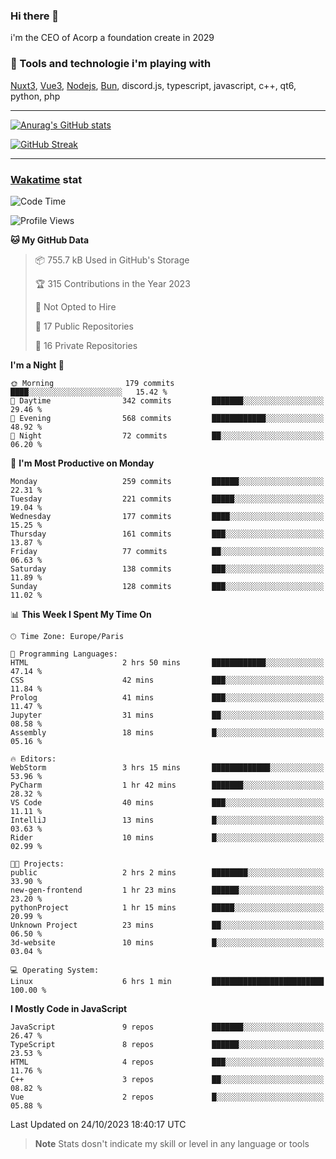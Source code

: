 ### Hi there 👋

i'm the CEO of Acorp a foundation create in 2029  

### 🧰 Tools and technologie i'm playing with

[Nuxt3](https://nuxt.com), [Vue3](https://vuejs.org/), [Nodejs](https://nodejs.org), [Bun](https://bun.sh/), discord.js, typescript, javascript, c++, qt6, python, php

---

[![Anurag's GitHub stats](https://github-readme-stats.vercel.app/api?username=ackimixs&show_icons=true&theme=github_dark&count_private=true)](https://www.ackimixs.xyz)

[![GitHub Streak](https://github-readme-streak-stats.herokuapp.com?user=Ackimixs&theme=github-dark-blue&date_format=j%20M%5B%20Y%5D&mode=weekly)](https://git.io/streak-stats)

---
 
 ### [Wakatime](https://wakatime.com/) stat

<!--START_SECTION:waka-->
![Code Time](http://img.shields.io/badge/Code%20Time-808%20hrs%2015%20mins-blue)

![Profile Views](http://img.shields.io/badge/Profile%20Views-0-blue)

**🐱 My GitHub Data** 

> 📦 755.7 kB Used in GitHub's Storage 
 > 
> 🏆 315 Contributions in the Year 2023
 > 
> 🚫 Not Opted to Hire
 > 
> 📜 17 Public Repositories 
 > 
> 🔑 16 Private Repositories 
 > 
**I'm a Night 🦉** 

```text
🌞 Morning                179 commits         ████░░░░░░░░░░░░░░░░░░░░░   15.42 % 
🌆 Daytime                342 commits         ███████░░░░░░░░░░░░░░░░░░   29.46 % 
🌃 Evening                568 commits         ████████████░░░░░░░░░░░░░   48.92 % 
🌙 Night                  72 commits          ██░░░░░░░░░░░░░░░░░░░░░░░   06.20 % 
```
📅 **I'm Most Productive on Monday** 

```text
Monday                   259 commits         ██████░░░░░░░░░░░░░░░░░░░   22.31 % 
Tuesday                  221 commits         █████░░░░░░░░░░░░░░░░░░░░   19.04 % 
Wednesday                177 commits         ████░░░░░░░░░░░░░░░░░░░░░   15.25 % 
Thursday                 161 commits         ███░░░░░░░░░░░░░░░░░░░░░░   13.87 % 
Friday                   77 commits          ██░░░░░░░░░░░░░░░░░░░░░░░   06.63 % 
Saturday                 138 commits         ███░░░░░░░░░░░░░░░░░░░░░░   11.89 % 
Sunday                   128 commits         ███░░░░░░░░░░░░░░░░░░░░░░   11.02 % 
```


📊 **This Week I Spent My Time On** 

```text
🕑︎ Time Zone: Europe/Paris

💬 Programming Languages: 
HTML                     2 hrs 50 mins       ████████████░░░░░░░░░░░░░   47.14 % 
CSS                      42 mins             ███░░░░░░░░░░░░░░░░░░░░░░   11.84 % 
Prolog                   41 mins             ███░░░░░░░░░░░░░░░░░░░░░░   11.47 % 
Jupyter                  31 mins             ██░░░░░░░░░░░░░░░░░░░░░░░   08.58 % 
Assembly                 18 mins             █░░░░░░░░░░░░░░░░░░░░░░░░   05.16 % 

🔥 Editors: 
WebStorm                 3 hrs 15 mins       █████████████░░░░░░░░░░░░   53.96 % 
PyCharm                  1 hr 42 mins        ███████░░░░░░░░░░░░░░░░░░   28.32 % 
VS Code                  40 mins             ███░░░░░░░░░░░░░░░░░░░░░░   11.11 % 
IntelliJ                 13 mins             █░░░░░░░░░░░░░░░░░░░░░░░░   03.63 % 
Rider                    10 mins             █░░░░░░░░░░░░░░░░░░░░░░░░   02.99 % 

🐱‍💻 Projects: 
public                   2 hrs 2 mins        ████████░░░░░░░░░░░░░░░░░   33.90 % 
new-gen-frontend         1 hr 23 mins        ██████░░░░░░░░░░░░░░░░░░░   23.20 % 
pythonProject            1 hr 15 mins        █████░░░░░░░░░░░░░░░░░░░░   20.99 % 
Unknown Project          23 mins             ██░░░░░░░░░░░░░░░░░░░░░░░   06.50 % 
3d-website               10 mins             █░░░░░░░░░░░░░░░░░░░░░░░░   03.04 % 

💻 Operating System: 
Linux                    6 hrs 1 min         █████████████████████████   100.00 % 
```

**I Mostly Code in JavaScript** 

```text
JavaScript               9 repos             ███████░░░░░░░░░░░░░░░░░░   26.47 % 
TypeScript               8 repos             ██████░░░░░░░░░░░░░░░░░░░   23.53 % 
HTML                     4 repos             ███░░░░░░░░░░░░░░░░░░░░░░   11.76 % 
C++                      3 repos             ██░░░░░░░░░░░░░░░░░░░░░░░   08.82 % 
Vue                      2 repos             █░░░░░░░░░░░░░░░░░░░░░░░░   05.88 % 
```




 Last Updated on 24/10/2023 18:40:17 UTC
<!--END_SECTION:waka-->

> **Note**
> Stats dosn't indicate my skill or level in any language or tools
